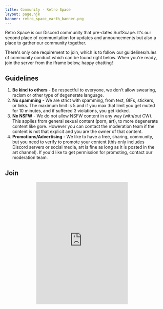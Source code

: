 ```yaml
---
title: Community - Retro Space
layout: page.njk
banner: retro_space_earth_banner.png
---
```


Retro Space is our Discord community that pre-dates SurfScape. It's our second place of communitation for updates and announcements but also a place to gather our community together.

There's only one requirement to join, which is to follow our guidelines/rules of community conduct which can be found right below.
When you're ready, join the server from the iframe below, happy chatting!

## Guidelines

1. **Be kind to others** - Be respectful to everyone, we don't allow swearing, racism or other type of degenerate language.
2. **No spamming** - We are strict with spamming, from text, GIFs, stickers, or links. The maximum limit is 5 and if you max that limit you get muted for 10 minutes, and if suffered 3 violations, you get kicked.
3. **No NSFW** - We do not allow NSFW content in any way (with/out CW). This applies from general sexual content (porn, art), to more degenerate content like gore. However you can contact the moderation team if the content is not that explicit and you are the owner of that content.
4. **Promotions/Advertising** - We like to have a free, sharing, community, but you need to verify to promote your content (this only includes Discord servers or social media, art is fine as long as it is posted in the art channel). If you'd like to get permission for promoting, contact our moderation team.

## Join

<div style="display:flex;justify-content:center;">
<iframe src="https://discord.com/widget?id=891329789238063104&theme=dark"  height="400" allowtransparency="true" frameborder="0" sandbox="allow-popups allow-popups-to-escape-sandbox allow-same-origin allow-scripts"></iframe>
</div>

